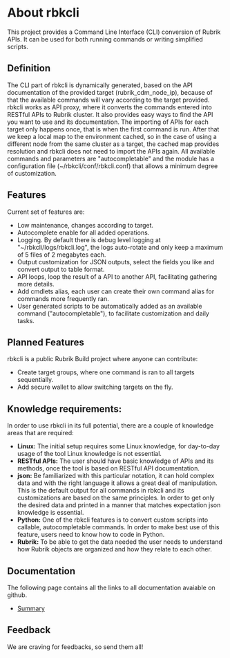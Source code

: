 # About rbkcli
This project provides a Command Line Interface (CLI) conversion of Rubrik APIs. It can be used for both running commands or writing simplified scripts.

## Definition

The CLI part of rbkcli is dynamically generated, based on the API documentation of the provided target (rubrik_cdm_node_ip), because of that the available commands will vary according to the target provided.
rbkcli works as API proxy, where it converts the commands entered into RESTful APIs to Rubrik cluster. It also provides easy ways to find the API you want to use and its documentation.
The importing of APIs for each target only happens once, that is when the first command is run. After that we keep a local map to the environment cached, so in the case of using a different node from the same cluster as a target, the cached map provides resolution and rbkcli does not need to import the APIs again.
All available commands and parameters are "autocompletable" and the module has a configuration file (~/rbkcli/conf/rbkcli.conf) that allows a minimum degree of customization.

## Features
Current set of features are:
 - Low maintenance, changes according to target.
 - Autocomplete enable for all added operations.
 - Logging. By default there is debug level logging at "~/rbkcli/logs/rbkcli.log", the logs auto-rotate and only keep a maximum of 5 files of 2 megabytes each.
 - Output customization for JSON outputs, select the fields you like and convert output to table format.
 - API loops, loop the result of a API to another API, facilitating gathering more details.
 - Add cmdlets alias, each user can create their own command alias for commands more frequently ran.
 - User generated scripts to be automatically added as an available command ("autocompletable"), to facilitate customization and daily tasks.

## Planned Features
rbkcli is a public Rubrik Build project where anyone can contribute:
 - Create target groups, where one command is ran to all targets sequentially.
 - Add secure wallet to allow switching targets on the fly.

## Knowledge requirements:
In order to use rbkcli in its full potential, there are a couple of knowledge areas that are required:
- **Linux:** The initial setup requires some Linux knowledge, for day-to-day usage of the tool Linux knowledge is not essential.
- **RESTful APIs:** The user should have basic knowledge of APIs and its methods, once the tool is based on RESTful API documentation.
- **json:** Be familiarized with this particular notation, it can hold complex data and with the right language it allows a great deal of manipulation. This is the default output for all commands in rbkcli and its customizations are based on the same principles. In order to get only the desired data and printed in a manner that matches expectation json knowledge is essential.
- **Python:** One of the rbkcli features is to convert custom scripts into callable, autocompletable commands. In order to make best use of this feature, users need to know how to code in Python.
- **Rubrik:** To be able to get the data needed the user needs to understand how Rubrik objects are organized and how they relate to each other.

## Documentation
The following page contains all the links to all documentation avaiable on github.
* [Summary](SUMMARY.md)
 
## Feedback
We are craving for feedbacks, so send them all!
